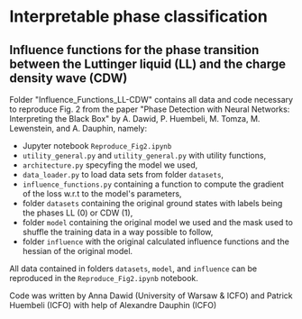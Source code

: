 # Interpretable phase classification

## Influence functions for the phase transition between the Luttinger liquid (LL) and the charge density wave (CDW)
Folder "Influence_Functions_LL-CDW" contains all data and code necessary to reproduce Fig. 2 from the paper "Phase Detection with Neural Networks: Interpreting the Black Box" by A. Dawid, P. Huembeli, M. Tomza, M. Lewenstein, and A. Dauphin, namely:
- Jupyter notebook `Reproduce_Fig2.ipynb`
- `utility_general.py` and `utility_general.py` with utility functions,
- `architecture.py` specyfing the model we used,
- `data_loader.py` to load data sets from folder `datasets`,
- `influence_functions.py` containing a function to compute the gradient of the loss w.r.t to the model's parameters,
- folder `datasets` containing the original ground states with labels being the phases LL (0) or CDW (1),
- folder `model` containing the original model we used and the mask used to shuffle the training data in a way possible to follow,
- folder `influence` with the original calculated influence functions and the hessian of the original model.

All data contained in folders `datasets`, `model`, and `influence` can be reproduced in the `Reproduce_Fig2.ipynb` notebook.

Code was written by Anna Dawid (University of Warsaw & ICFO) and Patrick Huembeli (ICFO) with help of Alexandre Dauphin (ICFO)